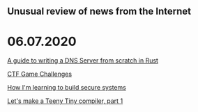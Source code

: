 ## Unusual review of news from the Internet

# 06.07.2020

[A guide to writing a DNS Server from scratch in Rust](https://github.com/EmilHernvall/dnsguide)

[CTF Game Challenges](https://github.com/mrT4ntr4/CTF-Game-Challenges)

[How I'm learning to build secure systems ](https://github.com/veeral-patel/learn-security-engineering)

[Let's make a Teeny Tiny compiler, part 1](http://web.eecs.utk.edu/~azh/blog/teenytinycompiler1.html)
